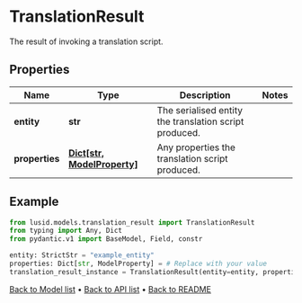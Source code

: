 # TranslationResult

The result of invoking a translation script.
## Properties
Name | Type | Description | Notes
------------ | ------------- | ------------- | -------------
**entity** | **str** | The serialised entity the translation script produced. | 
**properties** | [**Dict[str, ModelProperty]**](ModelProperty.md) | Any properties the translation script produced. | 
## Example

```python
from lusid.models.translation_result import TranslationResult
from typing import Any, Dict
from pydantic.v1 import BaseModel, Field, constr

entity: StrictStr = "example_entity"
properties: Dict[str, ModelProperty] = # Replace with your value
translation_result_instance = TranslationResult(entity=entity, properties=properties)

```

[Back to Model list](../README.md#documentation-for-models) &#8226; [Back to API list](../README.md#documentation-for-api-endpoints) &#8226; [Back to README](../README.md)

